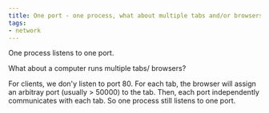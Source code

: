 ```yaml
---
title: One port - one process, what about multiple tabs and/or browsers
tags:
- network
---
```


One process listens to one port. 

What about a computer runs multiple tabs/ browsers?

For clients, we don'y listen to port 80. For each tab, the browser will assign an arbitray port (usually > 50000) to the tab. Then, each port independently communicates with each tab. So one process still listens to one port.
